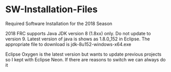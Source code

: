 
# SW-Installation-Files
Required Software Installation for the 2018 Season

2018 FRC supports Java JDK version 8 (1.8xx) only.  Do not update to version 9.  Latest version of java is shows as 1.8.0_152 in Eclipse.
The appropriate file to download is jdk-8u152-windows-x64.exe

Eclipse Oxygen is the latest version but wants to update previous projects so I kept with Eclipse Neon.  If there are reasons to switch we can always do it

